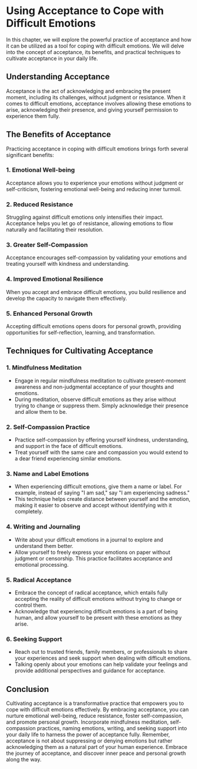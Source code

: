 Using Acceptance to Cope with Difficult Emotions
===========================================================

In this chapter, we will explore the powerful practice of acceptance and how it can be utilized as a tool for coping with difficult emotions. We will delve into the concept of acceptance, its benefits, and practical techniques to cultivate acceptance in your daily life.

Understanding Acceptance
------------------------

Acceptance is the act of acknowledging and embracing the present moment, including its challenges, without judgment or resistance. When it comes to difficult emotions, acceptance involves allowing these emotions to arise, acknowledging their presence, and giving yourself permission to experience them fully.

The Benefits of Acceptance
--------------------------

Practicing acceptance in coping with difficult emotions brings forth several significant benefits:

### 1\. Emotional Well-being

Acceptance allows you to experience your emotions without judgment or self-criticism, fostering emotional well-being and reducing inner turmoil.

### 2\. Reduced Resistance

Struggling against difficult emotions only intensifies their impact. Acceptance helps you let go of resistance, allowing emotions to flow naturally and facilitating their resolution.

### 3\. Greater Self-Compassion

Acceptance encourages self-compassion by validating your emotions and treating yourself with kindness and understanding.

### 4\. Improved Emotional Resilience

When you accept and embrace difficult emotions, you build resilience and develop the capacity to navigate them effectively.

### 5\. Enhanced Personal Growth

Accepting difficult emotions opens doors for personal growth, providing opportunities for self-reflection, learning, and transformation.

Techniques for Cultivating Acceptance
-------------------------------------

### 1. **Mindfulness Meditation**

* Engage in regular mindfulness meditation to cultivate present-moment awareness and non-judgmental acceptance of your thoughts and emotions.
* During meditation, observe difficult emotions as they arise without trying to change or suppress them. Simply acknowledge their presence and allow them to be.

### 2. **Self-Compassion Practice**

* Practice self-compassion by offering yourself kindness, understanding, and support in the face of difficult emotions.
* Treat yourself with the same care and compassion you would extend to a dear friend experiencing similar emotions.

### 3. **Name and Label Emotions**

* When experiencing difficult emotions, give them a name or label. For example, instead of saying "I am sad," say "I am experiencing sadness."
* This technique helps create distance between yourself and the emotion, making it easier to observe and accept without identifying with it completely.

### 4. **Writing and Journaling**

* Write about your difficult emotions in a journal to explore and understand them better.
* Allow yourself to freely express your emotions on paper without judgment or censorship. This practice facilitates acceptance and emotional processing.

### 5. **Radical Acceptance**

* Embrace the concept of radical acceptance, which entails fully accepting the reality of difficult emotions without trying to change or control them.
* Acknowledge that experiencing difficult emotions is a part of being human, and allow yourself to be present with these emotions as they arise.

### 6. **Seeking Support**

* Reach out to trusted friends, family members, or professionals to share your experiences and seek support when dealing with difficult emotions.
* Talking openly about your emotions can help validate your feelings and provide additional perspectives and guidance for acceptance.

Conclusion
----------

Cultivating acceptance is a transformative practice that empowers you to cope with difficult emotions effectively. By embracing acceptance, you can nurture emotional well-being, reduce resistance, foster self-compassion, and promote personal growth. Incorporate mindfulness meditation, self-compassion practices, naming emotions, writing, and seeking support into your daily life to harness the power of acceptance fully. Remember, acceptance is not about suppressing or denying emotions but rather acknowledging them as a natural part of your human experience. Embrace the journey of acceptance, and discover inner peace and personal growth along the way.
